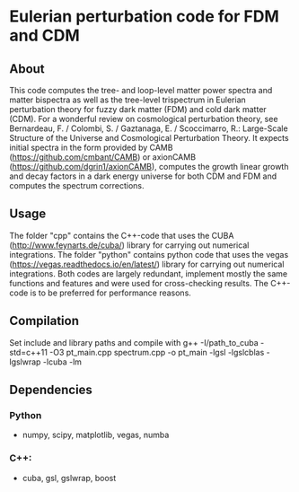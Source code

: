 # Eulerian perturbation code for FDM and CDM 

## About
This code computes the tree- and loop-level matter power spectra and matter bispectra as well as the tree-level trispectrum in Eulerian perturbation theory for fuzzy dark matter (FDM) and cold dark matter (CDM). For a wonderful review on cosmological perturbation theory, see Bernardeau, F. / Colombi, S. / Gaztanaga, E. / Scoccimarro, R.: Large-Scale Structure of the Universe and Cosmological Perturbation Theory.
It expects initial spectra in the form provided by CAMB (https://github.com/cmbant/CAMB) or axionCAMB (https://github.com/dgrin1/axionCAMB), computes the growth linear growth and decay factors in a dark energy universe for both CDM and FDM and computes the spectrum corrections.

## Usage
The folder "cpp" contains the C++-code that uses the CUBA (http://www.feynarts.de/cuba/) library for carrying out numerical integrations. 
The folder "python" contains python code that uses the vegas (https://vegas.readthedocs.io/en/latest/) library for carrying out numerical integrations.
Both codes are largely redundant, implement mostly the same functions and features and were used for cross-checking results. The C++-code is to be preferred for performance reasons. 

## Compilation
Set include and library paths and compile with
g++ -I/path_to_cuba -std=c++11 -O3 pt_main.cpp spectrum.cpp -o pt_main -lgsl -lgslcblas -lgslwrap -lcuba -lm

## Dependencies

### Python
- numpy, scipy, matplotlib, vegas, numba

### C++:
- cuba, gsl, gslwrap, boost
